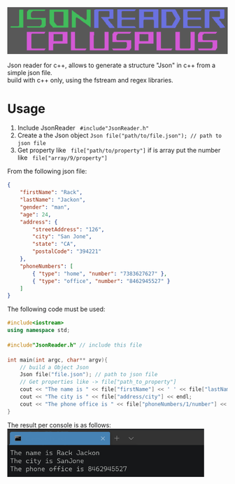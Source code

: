 <img src="res/MainTitle.png" width="550">   

Json reader for c++, allows to generate a structure "Json" in c++ from a simple json file.  
build with c++ only, using the fstream and regex libraries.
# Usage
1.	Include JsonReader ``` #include"JsonReader.h"```
2.	Create a the Json object  ``` Json file("path/to/file.json"); // path to json file ```
3.	Get property like ``` file["path/to/property"]```  if is array put the number like ``` file["array/9/property"]```
    
From the following json file:  
```json
{
    "firstName": "Rack",
    "lastName": "Jackon",
    "gender": "man",
    "age": 24,
    "address": {
        "streetAddress": "126",
        "city": "San Jone",
        "state": "CA",
        "postalCode": "394221"
    },
    "phoneNumbers": [
        { "type": "home", "number": "7383627627" },
        { "type": "office", "number": "8462945527" }
    ]
}
```
The following code must be used:  
```c++
#include<iostream>
using namespace std;

#include"JsonReader.h" // include this file

int main(int argc, char** argv){
    // build a Object Json
    Json file("file.json"); // path to json file
    // Get properties like -> file["path_to_property"]
    cout << "The name is " << file["firstName"] << ' ' << file["lastName"] << endl;
    cout << "The city is " << file["address/city"] << endl;
    cout << "The phone office is " << file["phoneNumbers/1/number"] << endl;
}
```
The result per console is as follows:  
<img src="res/ResultTest.png" width="450">   
